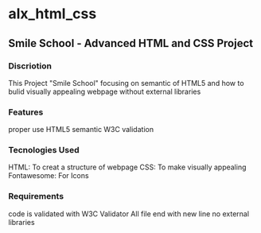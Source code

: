 # alx_html_css
## Smile School - Advanced HTML and CSS Project

### Discriotion

This Project "Smile School" focusing on semantic of HTML5 and how to bulid visually appealing  webpage without external libraries 


### Features


proper use HTML5 semantic 
W3C validation 


### Tecnologies Used


HTML: To creat a structure of webpage
CSS: To make visually appealing
Fontawesome: For Icons


### Requirements


code is validated with W3C Validator
All file end with new line 
no external libraries


